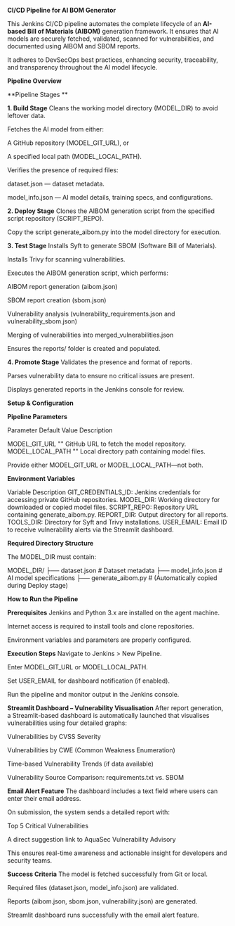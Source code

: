 **CI/CD Pipeline for AI BOM Generator**

This Jenkins CI/CD pipeline automates the complete lifecycle of an **AI-based Bill of Materials (AIBOM)** generation framework. It ensures that AI models are securely fetched, validated, scanned for vulnerabilities, and documented using AIBOM and SBOM reports.

It adheres to DevSecOps best practices, enhancing security, traceability, and transparency throughout the AI model lifecycle.



**Pipeline Overview**

**Pipeline Stages **


**1. Build Stage**
Cleans the working model directory (MODEL_DIR) to avoid leftover data.

Fetches the AI model from either:

A GitHub repository (MODEL_GIT_URL), or

A specified local path (MODEL_LOCAL_PATH).

Verifies the presence of required files:

dataset.json — dataset metadata.

model_info.json — AI model details, training specs, and configurations.



**2️. Deploy Stage**
Clones the AIBOM generation script from the specified script repository (SCRIPT_REPO).

Copy the script generate_aibom.py into the model directory for execution.



**3️. Test Stage**
Installs Syft to generate SBOM (Software Bill of Materials).

Installs Trivy for scanning vulnerabilities.

Executes the AIBOM generation script, which performs:

AIBOM report generation (aibom.json)

SBOM report creation (sbom.json)

Vulnerability analysis (vulnerability_requirements.json and vulnerability_sbom.json)

Merging of vulnerabilities into merged_vulnerabilities.json

Ensures the reports/ folder is created and populated.



**4️. Promote Stage**
Validates the presence and format of reports.

Parses vulnerability data to ensure no critical issues are present.

Displays generated reports in the Jenkins console for review.




**Setup & Configuration**


**Pipeline Parameters**

Parameter	Default Value	Description

MODEL_GIT_URL	""	    GitHub URL to fetch the model repository.
MODEL_LOCAL_PATH	""	Local directory path containing model files.

Provide either MODEL_GIT_URL or MODEL_LOCAL_PATH—not both.



**Environment Variables**

Variable	Description
GIT_CREDENTIALS_ID:  Jenkins credentials for accessing private GitHub repositories.
MODEL_DIR:           Working directory for downloaded or copied model files.
SCRIPT_REPO:	       Repository URL containing generate_aibom.py.
REPORT_DIR:	         Output directory for all reports.
TOOLS_DIR:	         Directory for Syft and Trivy installations.
USER_EMAIL:          Email ID to receive vulnerability alerts via the Streamlit dashboard.



**Required Directory Structure**

The MODEL_DIR must contain:


MODEL_DIR/
├── dataset.json              # Dataset metadata
├── model_info.json           # AI model specifications
├── generate_aibom.py         # (Automatically copied during Deploy stage)



**How to Run the Pipeline**


**Prerequisites**
Jenkins and Python 3.x are installed on the agent machine.

Internet access is required to install tools and clone repositories.

Environment variables and parameters are properly configured.




**Execution Steps**
Navigate to Jenkins > New Pipeline.

Enter MODEL_GIT_URL or MODEL_LOCAL_PATH.

Set USER_EMAIL for dashboard notification (if enabled).

Run the pipeline and monitor output in the Jenkins console.



**Streamlit Dashboard – Vulnerability Visualisation**
After report generation, a Streamlit-based dashboard is automatically launched that visualises vulnerabilities using four detailed graphs:

Vulnerabilities by CVSS Severity

Vulnerabilities by CWE (Common Weakness Enumeration)

Time-based Vulnerability Trends (if data available)

Vulnerability Source Comparison: requirements.txt vs. SBOM




**Email Alert Feature**
The dashboard includes a text field where users can enter their email address.

On submission, the system sends a detailed report with:

Top 5 Critical Vulnerabilities

A direct suggestion link to AquaSec Vulnerability Advisory

This ensures real-time awareness and actionable insight for developers and security teams.



**Success Criteria**
The model is fetched successfully from Git or local.

Required files (dataset.json, model_info.json) are validated.

Reports (aibom.json, sbom.json, vulnerability.json) are generated.

Streamlit dashboard runs successfully with the email alert feature.

